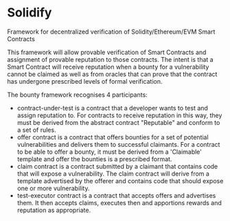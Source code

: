 # Solidify
Framework for decentralized verification of Solidity/Ethereum/EVM Smart Contracts

This framework will allow provable verification of Smart Contracts and assignment of provable reputation to those contracts. The intent is that a Smart Contract will receive reputation when a bounty for a vulnerability cannot be claimed as well as from oracles that can prove that the contract has undergone prescribed levels of formal verification.

The bounty framework recognises 4 participants: 
- contract-under-test is a contract that a developer wants to test and assign reputation to. For contracts to receive reputation in this way, they must be derived from the abstract contract "Reputable" and conform to a set of rules.
- offer contract is a contract that offers bounties for a set of potential vulnerabilities and delivers them to successful claimants. For a contract to be able to offer a bounty, it must be derived from a 'Claimable' template and offer the bounties is a prescribed format. 
- claim contract is a contract submitted by a claimant that contains code that will expose a vulnerability.  The claim contract will derive from a template advertised by the offerer and contains code that should expose one or more vulnerability.
- test-executor contract is a contract that accepts offers and advertises them.  It then accepts claims, executes then and apportions rewards and reputation as appropriate.


